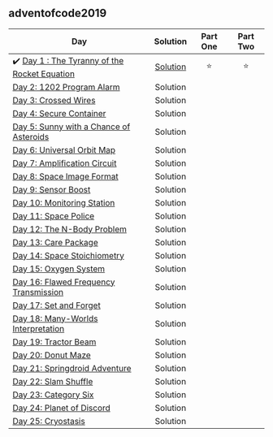 ## adventofcode2019

| Day | Solution | Part One | Part Two | 
|---|:---:|:---:|:---:|
|✔️ [Day 1 : The Tyranny of the Rocket Equation](https://adventofcode.com/2019/day/1) | [Solution](https://github.com/tvigg/adventofcode2019/tree/master/day1) | ⭐️ | ⭐️ |
| [Day 2: 1202 Program Alarm](https://adventofcode.com/2019/day/2) | Solution |  |  |
| [Day 3: Crossed Wires](https://adventofcode.com/2019/day/3) | Solution |  |  |
| [Day 4: Secure Container](https://adventofcode.com/2019/day/4) | Solution |  |  |
| [Day 5: Sunny with a Chance of Asteroids](https://adventofcode.com/2019/day/5) |  Solution  |  |  |
| [Day 6: Universal Orbit Map](https://adventofcode.com/2019/day/6) |  Solution  |  |  |
| [Day 7: Amplification Circuit](https://adventofcode.com/2019/day/7) |  Solution  |  |  |
| [Day 8: Space Image Format](https://adventofcode.com/2019/day/8) |  Solution  |  |  |
| [Day 9: Sensor Boost](https://adventofcode.com/2019/day/9) |  Solution  |  |  |
| [Day 10: Monitoring Station](https://adventofcode.com/2019/day/10) |  Solution  |  |  |
| [Day 11: Space Police](https://adventofcode.com/2019/day/11) |  Solution  |  |  |
| [Day 12: The N-Body Problem](https://adventofcode.com/2019/day/12) |  Solution  |  |  |
| [Day 13: Care Package](https://adventofcode.com/2019/day/13) |  Solution  |  |  |
| [Day 14: Space Stoichiometry](https://adventofcode.com/2019/day/14) |  Solution  |  |  |
| [Day 15: Oxygen System](https://adventofcode.com/2019/day/15) |  Solution  |  |  |
| [Day 16: Flawed Frequency Transmission](https://adventofcode.com/2019/day/16) |  Solution  |  |  |
| [Day 17: Set and Forget](https://adventofcode.com/2019/day/17) |  Solution  |  |  |
| [Day 18: Many-Worlds Interpretation](https://adventofcode.com/2019/day/18) |  Solution  |  |  |
| [Day 19: Tractor Beam](https://adventofcode.com/2019/day/19) |  Solution  |  |  |
| [Day 20: Donut Maze](https://adventofcode.com/2019/day/20) |  Solution  |  |  |
| [Day 21: Springdroid Adventure](https://adventofcode.com/2019/day/21) |  Solution  |  |  |
| [Day 22: Slam Shuffle](https://adventofcode.com/2019/day/22) |  Solution  |  |  |
| [Day 23: Category Six](https://adventofcode.com/2019/day/23) |  Solution  |  |  |
| [Day 24: Planet of Discord](https://adventofcode.com/2019/day/24) |  Solution  |  |  |
| [Day 25: Cryostasis](https://adventofcode.com/2019/day/25) |  Solution  |  |  |
